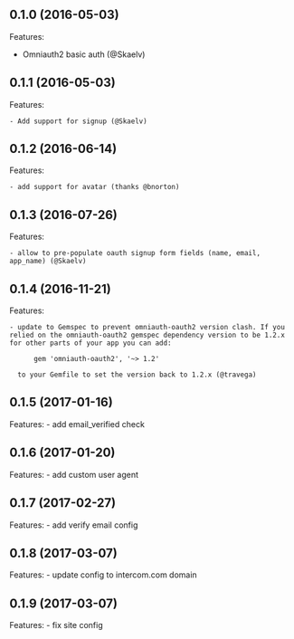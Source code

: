 ## 0.1.0 (2016-05-03)

Features:

  - Omniauth2 basic auth (@Skaelv)

## 0.1.1 (2016-05-03)

Features:

    - Add support for signup (@Skaelv)

## 0.1.2 (2016-06-14)

Features:

    - add support for avatar (thanks @bnorton)

## 0.1.3 (2016-07-26)

Features:

    - allow to pre-populate oauth signup form fields (name, email, app_name) (@Skaelv)

## 0.1.4 (2016-11-21)

Features:

    - update to Gemspec to prevent omniauth-oauth2 version clash. If you relied on the omniauth-oauth2 gemspec dependency version to be 1.2.x for other parts of your app you can add:

          gem 'omniauth-oauth2', '~> 1.2'

      to your Gemfile to set the version back to 1.2.x (@travega)

## 0.1.5 (2017-01-16)

Features:
    - add email_verified check 
    
## 0.1.6 (2017-01-20)

Features:
    - add custom user agent 
    
## 0.1.7 (2017-02-27)

Features:
    - add verify email config
    
## 0.1.8 (2017-03-07)

Features:
    - update config to intercom.com domain
    
## 0.1.9 (2017-03-07)

Features:
    - fix site config